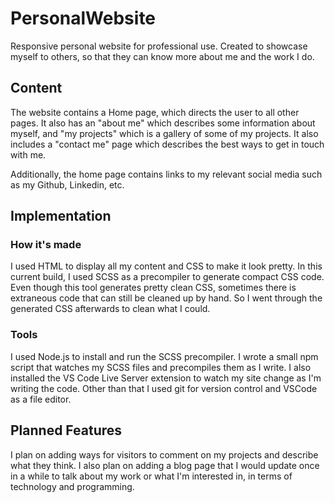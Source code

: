 # PersonalWebsite
Responsive personal website for professional use. Created to showcase
myself to others, so that they can know more about me and the work I do.

## Content
The website contains a Home page, which directs the user to all other pages.
It also has an "about me" which describes some information about myself, 
and "my projects" which is a gallery of some of my projects. It also includes
a "contact me" page which describes the best ways to get in touch with me.

Additionally, the home page contains links to my relevant social media such as
my Github, Linkedin, etc.

## Implementation

### How it's made
I used HTML to display all my content and CSS to make it look pretty.
In this current build, I used SCSS as a precompiler to generate
compact CSS code. Even though this tool generates pretty clean CSS,
sometimes there is extraneous code that can still be cleaned up by hand.
So I went through the generated CSS afterwards to clean what I could.

### Tools
I used Node.js to install and run the SCSS precompiler. I wrote a small npm script
that watches my SCSS files and precompiles them as I write. I also installed the
VS Code Live Server extension to watch my site change as I'm writing the code.
Other than that I used git for version control and VSCode as a file editor.

## Planned Features
I plan on adding ways for visitors to comment on my projects and describe what they think.
I also plan on adding a blog page that I would update once in a while to talk about
my work or what I'm interested in, in terms of technology and programming.

